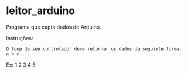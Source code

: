 # leitor_arduino
Programa que capta dados do Arduino.

Instruções:

	O loop de seu controlador deve retornar os dados da seguinte forma:
	a b c ...
Ex:     1 2 3 4 5

